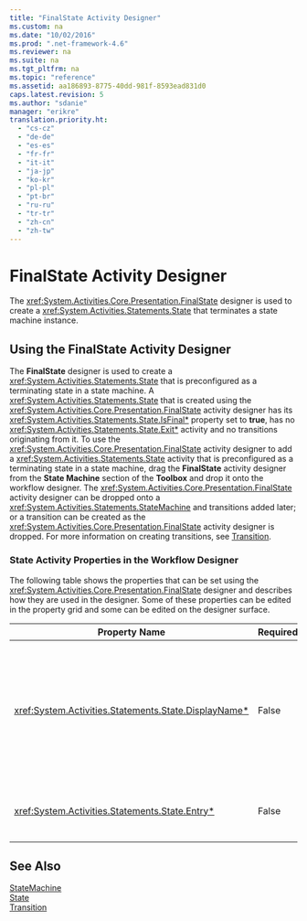 ```yaml
---
title: "FinalState Activity Designer"
ms.custom: na
ms.date: "10/02/2016"
ms.prod: ".net-framework-4.6"
ms.reviewer: na
ms.suite: na
ms.tgt_pltfrm: na
ms.topic: "reference"
ms.assetid: aa186893-8775-40dd-981f-8593ead831d0
caps.latest.revision: 5
ms.author: "sdanie"
manager: "erikre"
translation.priority.ht: 
  - "cs-cz"
  - "de-de"
  - "es-es"
  - "fr-fr"
  - "it-it"
  - "ja-jp"
  - "ko-kr"
  - "pl-pl"
  - "pt-br"
  - "ru-ru"
  - "tr-tr"
  - "zh-cn"
  - "zh-tw"
---
```

# FinalState Activity Designer
The <xref:System.Activities.Core.Presentation.FinalState> designer is used to create a <xref:System.Activities.Statements.State> that terminates a state machine instance.  
  
## Using the FinalState Activity Designer  
 The **FinalState** designer is used to create a <xref:System.Activities.Statements.State> that is preconfigured as a terminating state in a state machine. A <xref:System.Activities.Statements.State> that is created using the <xref:System.Activities.Core.Presentation.FinalState> activity designer has its <xref:System.Activities.Statements.State.IsFinal*> property set to **true**, has no <xref:System.Activities.Statements.State.Exit*> activity and no transitions originating from it. To use the <xref:System.Activities.Core.Presentation.FinalState> activity designer to add a <xref:System.Activities.Statements.State> activity that is preconfigured as a terminating state in a state machine, drag the **FinalState** activity designer from the **State Machine** section of the **Toolbox** and drop it onto the workflow designer. The <xref:System.Activities.Core.Presentation.FinalState> activity designer can be dropped onto a <xref:System.Activities.Statements.StateMachine> and transitions added later; or a transition can be created as the <xref:System.Activities.Core.Presentation.FinalState> activity designer is dropped. For more information on creating transitions, see [Transition](../workflowdesigner/transition-activity-designer.md).  
  
### State Activity Properties in the Workflow Designer  
 The following table shows the properties that can be set using the <xref:System.Activities.Core.Presentation.FinalState> designer and describes how they are used in the designer. Some of these properties can be edited in the property grid and some can be edited on the designer surface.  
  
|Property Name|Required|Usage|  
|-------------------|--------------|-----------|  
|<xref:System.Activities.Statements.State.DisplayName*>|False|Specifies the friendly name of the <xref:System.Activities.Statements.State> activity designer in the header. The default value is **State**. The value can be edited in the property grid or directly on the header of the activity designer. The <xref:System.Activities.Statements.State.DisplayName*> is used in the breadcrumb navigation that is displayed at the top of the workflow designer.<br /><br /> Although the <xref:System.Activities.Statements.State.DisplayName*> is not strictly required, it is a best practice to use one.|  
|<xref:System.Activities.Statements.State.Entry*>|False|Specifies the action that occurs when this state is transitioned to. This value can be set by dragging an activity from the **Toolbox** and dropping it onto the <xref:System.Activities.Statements.State.Entry*> section of the state.|  
  
## See Also  
 [StateMachine](../workflowdesigner/statemachine-activity-designer.md)   
 [State](../workflowdesigner/state-activity-designer.md)   
 [Transition](../workflowdesigner/transition-activity-designer.md)